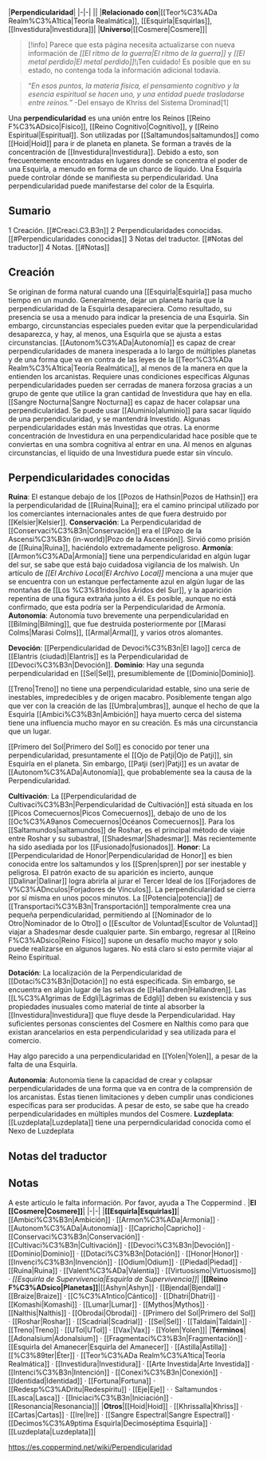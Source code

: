 

|**Perpendicularidad**|
|-|-|
||
|**Relacionado con**|[[Teor%C3%ADa Realm%C3%A1tica\|Teoría Realmática]], [[Esquirla\|Esquirlas]], [[Investidura\|Investidura]]|
|**Universo**|[[Cosmere\|Cosmere]]|

> [!info] Parece que esta página necesita actualizarse con nueva información de *[[El ritmo de la guerra\|El ritmo de la guerra]]* y *[[El metal perdido\|El metal perdido]]*!¡Ten cuidado! Es posible que en su estado, no contenga toda la información adicional todavía.

>“*En esos puntos, la materia física, el pensamiento cognitivo y la esencia espiritual se hacen uno, y una entidad puede trasladarse entre reinos.*”
\-Del ensayo de Khriss del Sistema Drominad[1]


Una **perpendicularidad** es una unión entre los Reinos [[Reino F%C3%ADsico\|Físico]], [[Reino Cognitivo\|Cognitivo]], y [[Reino Espiritual\|Espiritual]]. Son utilizadas por [[Saltamundos\|saltamundos]] como [[Hoid\|Hoid]] para ir de planeta en planeta. Se forman a través de la concentración de [[Investidura\|Investidura]]. Debido a esto, son frecuentemente encontradas en lugares donde se concentra el poder de una Esquirla, a menudo en forma de un charco de líquido. Una Esquirla puede controlar dónde se manifiesta su perpendicularidad. Una perpendicularidad puede manifestarse del color de la Esquirla.

## Sumario

1 Creación. [[#Creaci.C3.B3n]] 
2 Perpendicularidades conocidas. [[#Perpendicularidades conocidas]] 
3 Notas del traductor. [[#Notas del traductor]] 
4 Notas. [[#Notas]] 


## Creación
Se originan de forma natural cuando una [[Esquirla\|Esquirla]] pasa mucho tiempo en un mundo. Generalmente, dejar un planeta haría que la perpendicularidad de la Esquirla desapareciera. Como resultado, su presencia se usa a menudo para indicar la presencia de una Esquirla. Sin embargo, circunstancias especiales pueden evitar que la perpendicularidad desaparezca, y hay, al menos, una Esquirla que se ajusta a estas circunstancias. [[Autonom%C3%ADa\|Autonomía]] es capaz de crear perpendicularidades de manera inesperada a lo largo de múltiples planetas y de una forma que va en contra de las leyes de la [[Teor%C3%ADa Realm%C3%A1tica\|Teoría Realmática]], al menos de la manera en que la entienden los arcanistas. Requiere unas condiciones específicas
Algunas perpendicularidades pueden ser cerradas de manera forzosa gracias a un grupo de gente que utilice la gran cantidad de Investidura que hay en ella. [[Sangre Nocturna\|Sangre Nocturna]] es capaz de hacer colapsar una perpendicularidad.
Se puede usar [[Aluminio\|aluminio]] para sacar líquido de una perpendicularidad, y se mantendrá Investido. Algunas perpendicularidades están más Investidas que otras. La enorme concentración de Investidura en una perpendicularidad hace posible que te conviertas en una sombra cognitiva al entrar en una. Al menos en algunas circunstancias, el líquido de una Investidura puede estar sin vínculo.

## Perpendicularidades conocidas

**Ruina**: El estanque debajo de los [[Pozos de Hathsin\|Pozos de Hathsin]] era la perpendicularidad de [[Ruina\|Ruina]]; era el camino principal utilizado por los comerciantes internacionales antes de que fuera destruido por [[Kelsier\|Kelsier]].
**Conservación**: La Perpendicularidad de [[Conservaci%C3%B3n\|Conservación]] era el [[Pozo de la Ascensi%C3%B3n (in-world)\|Pozo de la Ascensión]]. Sirvió como prisión de [[Ruina\|Ruina]], haciéndolo extremadamente peligroso.
**Armonía**: [[Armon%C3%ADa\|Armonía]] tiene una perpendicularidad en algún lugar del sur, se sabe que está bajo cuidadosa vigilancia de los malwish. Un artículo de *[[El Archivo Local\|El Archivo Local]]* menciona a una mujer que se encuentra con un estanque perfectamente azul en algún lugar de las montañas de [[Los %C3%81ridos\|los Áridos del Sur]], y la aparición repentina de una figura extraña junto a él. Es posible, aunque no está confirmado, que esta podría ser la Perpendicularidad de Armonía.
**Autonomía**: Autonomía tuvo brevemente una perpendicularidad en [[Bilming\|Bilming]], que fue destruida posteriormente por [[Marasi Colms\|Marasi Colms]], [[Armal\|Armal]], y varios otros alomantes.

**Devoción**: [[Perpendicularidad de Devoci%C3%B3n\|El lago]] cerca de [[Elantris (ciudad)\|Elantris]] es la Perpendicularidad de [[Devoci%C3%B3n\|Devoción]].
**Dominio**: Hay una segunda perpendicularidad en [[Sel\|Sel]], presumiblemente de [[Dominio\|Dominio]].

[[Treno\|Treno]] no tiene una perpendicularidad estable, sino una serie de inestables, impredecibles y de origen macabro. Posiblemente tengan algo que ver con la creación de las [[Umbra\|umbras]], aunque el hecho de que la Esquirla [[Ambici%C3%B3n\|Ambición]] haya muerto cerca del sistema tiene una influencia mucho mayor en su creación. Es más una circunstancia que un lugar.

[[Primero del Sol\|Primero del Sol]] es conocido por tener una perpendicularidad, presuntamente el [[Ojo de Patji\|Ojo de Patji]], sin Esquirla en el planeta. Sin embargo, [[Patji (ser)\|Patji]] es un avatar de [[Autonom%C3%ADa\|Autonomía]], que probablemente sea la causa de la Perpendicularidad.

**Cultivación**: La [[Perpendicularidad de Cultivaci%C3%B3n\|Perpendicularidad de Cultivación]] está situada en los [[Picos Comecuernos\|Picos Comecuernos]], debajo de uno de los [[Oc%C3%A9anos Comecuernos\|Océanos Comecuernos]]. Para los [[Saltamundos\|saltamundos]] de Roshar, es el principal método de viaje entre Roshar y su subastral, [[Shadesmar\|Shadesmar]]. Más recientemente ha sido asediada por los [[Fusionado\|fusionados]].
**Honor**: La [[Perpendicularidad de Honor\|Perpendicularidad de Honor]] es bien conocida entre los saltamundos y los [[Spren\|spren]] por ser inestable y peligrosa. El patrón exacto de su aparición es incierto, aunque [[Dalinar\|Dalinar]] logra abrirla al jurar el Tercer Ideal de los [[Forjadores de V%C3%ADnculos\|Forjadores de Vínculos]]. La perpendicularidad se cierra por sí misma en unos pocos minutos.
La [[Potencia\|potencia]] de [[Transportaci%C3%B3n\|Transportación]] temporalmente crea una pequeña perpendicularidad, permitiendo al [[Nominador de lo Otro\|Nominador de lo Otro]] o [[Escultor de Voluntad\|Escultor de Voluntad]] viajar a Shadesmar desde cualquier parte. Sin embargo, regresar al [[Reino F%C3%ADsico\|Reino Físico]] supone un desafío mucho mayor y solo puede realizarse en algunos lugares. No está claro si esto permite viajar al Reino Espiritual.

**Dotación**: La localización de la Perpendicularidad de [[Dotaci%C3%B3n\|Dotación]] no está especificada. Sin embargo, se encuentra en algún lugar de las selvas de [[Hallandren\|Hallandren]]. Las [[L%C3%A1grimas de Edgli\|Lágrimas de Edgli]] deben su existencia y sus propiedades inusuales como material de tinte al absorber la [[Investidura\|Investidura]] que fluye desde la Perpendicularidad. Hay suficientes personas conscientes del Cosmere en Nalthis como para que existan arancelarios en esta perpendicularidad y sea utilizada para el comercio.

Hay algo parecido a una perpendicularidad en [[Yolen\|Yolen]], a pesar de la falta de una Esquirla.

**Autonomía**: Autonomía tiene la capacidad de crear y colapsar perpendicularidades de una forma que va en contra de la comprensión de los arcanistas. Éstas tienen limitaciones y deben cumplir unas condiciones específicas para ser producidas. A pesar de esto, se sabe que ha creado perpendicularidades en múltiples mundos del Cosmere.
**Luzdeplata**: [[Luzdeplata\|Luzdeplata]] tiene una perperndicularidad conocida como el Nexo de Luzdeplata
## Notas del traductor

## Notas

A este artículo le falta información. Por favor, ayuda a The Coppermind .
|**El [[Cosmere\|Cosmere]]**|
|-|-|
|**[[Esquirla\|Esquirlas]]**|[[Ambici%C3%B3n\|Ambición]] · [[Armon%C3%ADa\|Armonía]] · [[Autonom%C3%ADa\|Autonomía]] · [[Capricho\|Capricho]] · [[Conservaci%C3%B3n\|Conservación]] · [[Cultivaci%C3%B3n\|Cultivación]] · [[Devoci%C3%B3n\|Devoción]] · [[Dominio\|Dominio]] · [[Dotaci%C3%B3n\|Dotación]] · [[Honor\|Honor]] · [[Invenci%C3%B3n\|Invención]] · [[Odium\|Odium]] · [[Piedad\|Piedad]] · [[Ruina\|Ruina]] · [[Valent%C3%ADa\|Valentía]] · [[Virtuosismo\|Virtuosismo]] · *[[Esquirla de Supervivencia\|Esquirla de Supervivencia]]*|
|**[[Reino F%C3%ADsico\|Planetas]]**|[[Ashyn\|Ashyn]] · [[Bjendal\|Bjendal]] · [[Braize\|Braize]] · [[C%C3%A1ntico\|Cántico]] · [[Dhatri\|Dhatri]] · [[Komashi\|Komashi]] · [[Lumar\|Lumar]] · [[Mythos\|Mythos]] · [[Nalthis\|Nalthis]] · [[Obrodai\|Obrodai]] · [[Primero del Sol\|Primero del Sol]] · [[Roshar\|Roshar]] · [[Scadrial\|Scadrial]] · [[Sel\|Sel]] · [[Taldain\|Taldain]] · [[Treno\|Treno]] · [[UTol\|UTol]] · [[Vax\|Vax]] · [[Yolen\|Yolen]]|
|**Términos**|[[Adonalsium\|Adonalsium]] · [[Fragmentaci%C3%B3n\|Fragmentación]] · [[Esquirla del Amanecer\|Esquirla del Amanecer]] · [[Astilla\|Astilla]] · [[%C3%89ter\|Éter]] · [[Teor%C3%ADa Realm%C3%A1tica\|Teoría Realmática]] · [[Investidura\|Investidura]] · [[Arte Investida\|Arte Investida]] · [[Intenci%C3%B3n\|Intención]] · [[Conexi%C3%B3n\|Conexión]] · [[Identidad\|Identidad]] · [[Fortuna\|Fortuna]] · [[Redesp%C3%ADritu\|Redespíritu]] · [[Eje\|Eje]] ·  · Saltamundos · [[Lasca\|Lasca]] · [[Iniciaci%C3%B3n\|Iniciación]] · [[Resonancia\|Resonancia]]|
|**Otros**|[[Hoid\|Hoid]] · [[Khrissalla\|Khriss]] · [[Cartas\|Cartas]] · [[Ire\|Ire]] · [[Sangre Espectral\|Sangre Espectral]] · [[Decimos%C3%A9ptima Esquirla\|Decimoséptima Esquirla]] · [[Luzdeplata\|Luzdeplata]]|



https://es.coppermind.net/wiki/Perpendicularidad